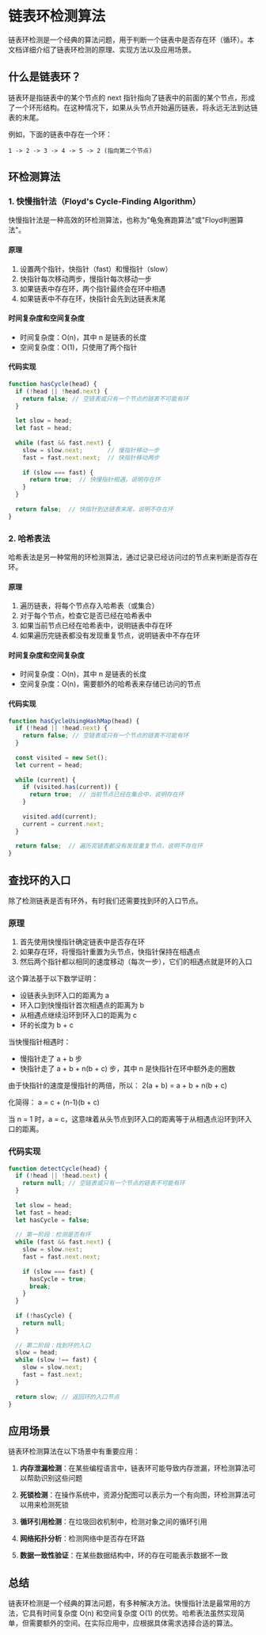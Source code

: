 # 链表环检测算法

链表环检测是一个经典的算法问题，用于判断一个链表中是否存在环（循环）。本文档详细介绍了链表环检测的原理、实现方法以及应用场景。

## 什么是链表环？

链表环是指链表中的某个节点的 next 指针指向了链表中的前面的某个节点，形成了一个环形结构。在这种情况下，如果从头节点开始遍历链表，将永远无法到达链表的末尾。

例如，下面的链表中存在一个环：

```
1 -> 2 -> 3 -> 4 -> 5 -> 2 (指向第二个节点)
```

## 环检测算法

### 1. 快慢指针法（Floyd's Cycle-Finding Algorithm）

快慢指针法是一种高效的环检测算法，也称为"龟兔赛跑算法"或"Floyd判圈算法"。

#### 原理

1. 设置两个指针，快指针（fast）和慢指针（slow）
2. 快指针每次移动两步，慢指针每次移动一步
3. 如果链表中存在环，两个指针最终会在环中相遇
4. 如果链表中不存在环，快指针会先到达链表末尾

#### 时间复杂度和空间复杂度

- 时间复杂度：O(n)，其中 n 是链表的长度
- 空间复杂度：O(1)，只使用了两个指针

#### 代码实现

```javascript
function hasCycle(head) {
  if (!head || !head.next) {
    return false; // 空链表或只有一个节点的链表不可能有环
  }
  
  let slow = head;
  let fast = head;
  
  while (fast && fast.next) {
    slow = slow.next;       // 慢指针移动一步
    fast = fast.next.next;  // 快指针移动两步
    
    if (slow === fast) {
      return true;  // 快慢指针相遇，说明存在环
    }
  }
  
  return false;  // 快指针到达链表末尾，说明不存在环
}
```

### 2. 哈希表法

哈希表法是另一种常用的环检测算法，通过记录已经访问过的节点来判断是否存在环。

#### 原理

1. 遍历链表，将每个节点存入哈希表（或集合）
2. 对于每个节点，检查它是否已经在哈希表中
3. 如果当前节点已经在哈希表中，说明链表中存在环
4. 如果遍历完链表都没有发现重复节点，说明链表中不存在环

#### 时间复杂度和空间复杂度

- 时间复杂度：O(n)，其中 n 是链表的长度
- 空间复杂度：O(n)，需要额外的哈希表来存储已访问的节点

#### 代码实现

```javascript
function hasCycleUsingHashMap(head) {
  if (!head || !head.next) {
    return false; // 空链表或只有一个节点的链表不可能有环
  }
  
  const visited = new Set();
  let current = head;
  
  while (current) {
    if (visited.has(current)) {
      return true;  // 当前节点已经在集合中，说明存在环
    }
    
    visited.add(current);
    current = current.next;
  }
  
  return false;  // 遍历完链表都没有发现重复节点，说明不存在环
}
```

## 查找环的入口

除了检测链表是否有环外，有时我们还需要找到环的入口节点。

### 原理

1. 首先使用快慢指针确定链表中是否存在环
2. 如果存在环，将慢指针重置为头节点，快指针保持在相遇点
3. 然后两个指针都以相同的速度移动（每次一步），它们的相遇点就是环的入口

这个算法基于以下数学证明：
- 设链表头到环入口的距离为 a
- 环入口到快慢指针首次相遇点的距离为 b
- 从相遇点继续沿环到环入口的距离为 c
- 环的长度为 b + c

当快慢指针相遇时：
- 慢指针走了 a + b 步
- 快指针走了 a + b + n(b + c) 步，其中 n 是快指针在环中额外走的圈数

由于快指针的速度是慢指针的两倍，所以：
2(a + b) = a + b + n(b + c)

化简得：
a = c + (n-1)(b + c)

当 n = 1 时，a = c，这意味着从头节点到环入口的距离等于从相遇点沿环到环入口的距离。

### 代码实现

```javascript
function detectCycle(head) {
  if (!head || !head.next) {
    return null; // 空链表或只有一个节点的链表不可能有环
  }
  
  let slow = head;
  let fast = head;
  let hasCycle = false;
  
  // 第一阶段：检测是否有环
  while (fast && fast.next) {
    slow = slow.next;
    fast = fast.next.next;
    
    if (slow === fast) {
      hasCycle = true;
      break;
    }
  }
  
  if (!hasCycle) {
    return null;
  }
  
  // 第二阶段：找到环的入口
  slow = head;
  while (slow !== fast) {
    slow = slow.next;
    fast = fast.next;
  }
  
  return slow; // 返回环的入口节点
}
```

## 应用场景

链表环检测算法在以下场景中有重要应用：

1. **内存泄漏检测**：在某些编程语言中，链表环可能导致内存泄漏，环检测算法可以帮助识别这些问题

2. **死锁检测**：在操作系统中，资源分配图可以表示为一个有向图，环检测算法可以用来检测死锁

3. **循环引用检测**：在垃圾回收机制中，检测对象之间的循环引用

4. **网络拓扑分析**：检测网络中是否存在环路

5. **数据一致性验证**：在某些数据结构中，环的存在可能表示数据不一致

## 总结

链表环检测是一个经典的算法问题，有多种解决方法。快慢指针法是最常用的方法，它具有时间复杂度 O(n) 和空间复杂度 O(1) 的优势。哈希表法虽然实现简单，但需要额外的空间。在实际应用中，应根据具体需求选择合适的算法。